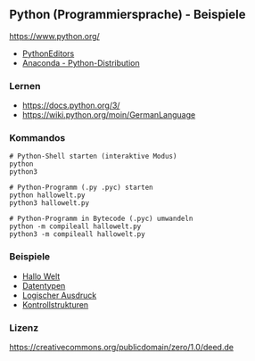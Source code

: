 ## Python (Programmiersprache) - Beispiele

https://www.python.org/

* [PythonEditors](https://wiki.python.org/moin/PythonEditors)
* [Anaconda - Python-Distribution](https://wiki.ubuntuusers.de/Anaconda/)

### Lernen

* https://docs.python.org/3/
* https://wiki.python.org/moin/GermanLanguage

### Kommandos

```
# Python-Shell starten (interaktive Modus)
python
python3

# Python-Programm (.py .pyc) starten
python hallowelt.py
python3 hallowelt.py

# Python-Programm in Bytecode (.pyc) umwandeln
python -m compileall hallowelt.py
python3 -m compileall hallowelt.py
```

### Beispiele

* [Hallo Welt](beispiele/hallowelt.py)
* [Datentypen](beispiele/datentypen.py)
* [Logischer Ausdruck](beispiele/logischer_ausdruck.py)
* [Kontrollstrukturen](beispiele/if.py)

### Lizenz

https://creativecommons.org/publicdomain/zero/1.0/deed.de
